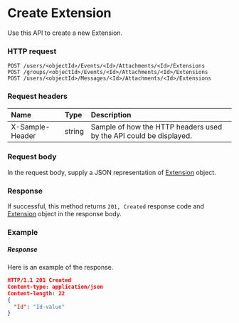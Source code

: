 # Create Extension

Use this API to create a new Extension.
### HTTP request
```http
POST /users/<objectId>/Events/<Id>/Attachments/<Id>/Extensions
POST /groups/<objectId>/Events/<Id>/Attachments/<Id>/Extensions
POST /users/<objectId>/Messages/<Id>/Attachments/<Id>/Extensions

```
### Request headers
| Name       | Type | Description|
|:---------------|:--------|:----------|
| X-Sample-Header  | string  | Sample of how the HTTP headers used by the API could be displayed.|

### Request body
In the request body, supply a JSON representation of [Extension](../resources/extension.md) object.


### Response
If successful, this method returns `201, Created` response code and [Extension](../resources/extension.md) object in the response body.

### Example
##### Response
Here is an example of the response.
```json
HTTP/1.1 201 Created
Content-type: application/json
Content-length: 22
{
  "Id": "Id-value"
}
```

<!-- uuid: ce630efb-502a-404e-86fd-5e817a02cf7c
2015-10-09 18:16:06 UTC -->